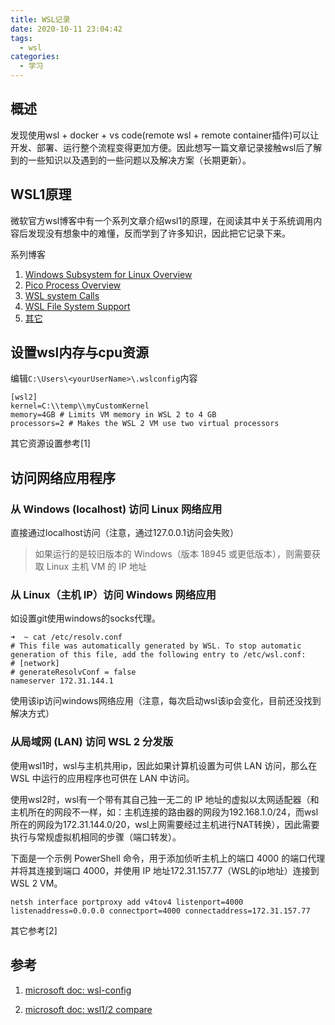 ```yaml
---
title: WSL记录
date: 2020-10-11 23:04:42
tags:
  - wsl
categories:
  - 学习
---
```


## 概述

发现使用wsl + docker + vs code(remote wsl + remote container插件)可以让开发、部署、运行整个流程变得更加方便。因此想写一篇文章记录接触wsl后了解到的一些知识以及遇到的一些问题以及解决方案（长期更新）。

<!-- more -->

## WSL1原理

微软官方wsl博客中有一个系列文章介绍wsl1的原理，在阅读其中关于系统调用内容后发现没有想象中的难懂，反而学到了许多知识，因此把它记录下来。

系列博客

1. [Windows Subsystem for Linux Overview](https://docs.microsoft.com/zh-cn/archive/blogs/wsl/windows-subsystem-for-linux-overview)
2. [Pico Process Overview](https://docs.microsoft.com/zh-cn/archive/blogs/wsl/pico-process-overview)
3. [WSL system Calls](https://docs.microsoft.com/zh-cn/archive/blogs/wsl/wsl-system-calls)
4. [WSL File System Support](https://docs.microsoft.com/zh-cn/archive/blogs/wsl/wsl-file-system-support)
5. [其它](https://docs.microsoft.com/zh-cn/archive/blogs/wsl/)

## 设置wsl内存与cpu资源

编辑` C:\Users\<yourUserName>\.wslconfig `内容

```
[wsl2]
kernel=C:\\temp\\myCustomKernel
memory=4GB # Limits VM memory in WSL 2 to 4 GB
processors=2 # Makes the WSL 2 VM use two virtual processors
```

其它资源设置参考[1]

## 访问网络应用程序

### 从 Windows (localhost) 访问 Linux 网络应用

直接通过localhost访问（注意，通过127.0.0.1访问会失败）

>  如果运行的是较旧版本的 Windows（版本 18945 或更低版本），则需要获取 Linux 主机 VM 的 IP 地址 

### 从 Linux（主机 IP）访问 Windows 网络应用

如设置git使用windows的socks代理。

```
➜  ~ cat /etc/resolv.conf
# This file was automatically generated by WSL. To stop automatic generation of this file, add the following entry to /etc/wsl.conf:
# [network]
# generateResolvConf = false
nameserver 172.31.144.1
```

使用该ip访问windows网络应用（注意，每次启动wsl该ip会变化，目前还没找到解决方式）

### 从局域网 (LAN) 访问 WSL 2 分发版

使用wsl1时，wsl与主机共用ip，因此如果计算机设置为可供 LAN 访问，那么在 WSL 中运行的应用程序也可供在 LAN 中访问。 

使用wsl2时，wsl有一个带有其自己独一无二的 IP 地址的虚拟以太网适配器（和主机所在的网段不一样，如：主机连接的路由器的网段为192.168.1.0/24，而wsl所在的网段为172.31.144.0/20，wsl上网需要经过主机进行NAT转换），因此需要执行与常规虚拟机相同的步骤（端口转发）。

 下面是一个示例 PowerShell 命令，用于添加侦听主机上的端口 4000 的端口代理并将其连接到端口 4000，并使用 IP 地址172.31.157.77（WSL的ip地址）连接到 WSL 2 VM。 

```
netsh interface portproxy add v4tov4 listenport=4000 listenaddress=0.0.0.0 connectport=4000 connectaddress=172.31.157.77
```

其它参考[2]

## 参考

1. [microsoft doc: wsl-config](https://docs.microsoft.com/zh-cn/windows/wsl/wsl-config#configure-global-options-with-wslconfig)

2. [microsoft doc: wsl1/2 compare](https://docs.microsoft.com/zh-cn/windows/wsl/compare-versions#accessing-network-applications)